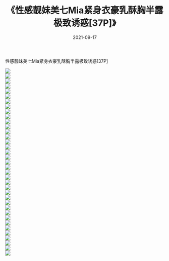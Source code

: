 ﻿---
layout: post
title:  《性感靓妹美七Mia紧身衣豪乳酥胸半露极致诱惑[37P]》
date:   2021-09-17
img: http://img.660000.xyz/Sharelink/性感/2021/性感靓妹美七Mia紧身衣豪乳酥胸半露极致诱惑[37P]/000.jpg
categories: [美女, 清纯, 唯美]
---

性感靓妹美七Mia紧身衣豪乳酥胸半露极致诱惑[37P]

  ![](http://img.660000.xyz/Sharelink/性感/2021/性感靓妹美七Mia紧身衣豪乳酥胸半露极致诱惑[37P]/001.jpg) <br> ![](http://img.660000.xyz/Sharelink/性感/2021/性感靓妹美七Mia紧身衣豪乳酥胸半露极致诱惑[37P]/002.jpg) <br> ![](http://img.660000.xyz/Sharelink/性感/2021/性感靓妹美七Mia紧身衣豪乳酥胸半露极致诱惑[37P]/003.jpg) <br> ![](http://img.660000.xyz/Sharelink/性感/2021/性感靓妹美七Mia紧身衣豪乳酥胸半露极致诱惑[37P]/004.jpg) <br> ![](http://img.660000.xyz/Sharelink/性感/2021/性感靓妹美七Mia紧身衣豪乳酥胸半露极致诱惑[37P]/005.jpg) <br> ![](http://img.660000.xyz/Sharelink/性感/2021/性感靓妹美七Mia紧身衣豪乳酥胸半露极致诱惑[37P]/006.jpg) <br> ![](http://img.660000.xyz/Sharelink/性感/2021/性感靓妹美七Mia紧身衣豪乳酥胸半露极致诱惑[37P]/007.jpg) <br> ![](http://img.660000.xyz/Sharelink/性感/2021/性感靓妹美七Mia紧身衣豪乳酥胸半露极致诱惑[37P]/008.jpg) <br> ![](http://img.660000.xyz/Sharelink/性感/2021/性感靓妹美七Mia紧身衣豪乳酥胸半露极致诱惑[37P]/009.jpg) <br> ![](http://img.660000.xyz/Sharelink/性感/2021/性感靓妹美七Mia紧身衣豪乳酥胸半露极致诱惑[37P]/010.jpg) <br> ![](http://img.660000.xyz/Sharelink/性感/2021/性感靓妹美七Mia紧身衣豪乳酥胸半露极致诱惑[37P]/011.jpg) <br> ![](http://img.660000.xyz/Sharelink/性感/2021/性感靓妹美七Mia紧身衣豪乳酥胸半露极致诱惑[37P]/012.jpg) <br> ![](http://img.660000.xyz/Sharelink/性感/2021/性感靓妹美七Mia紧身衣豪乳酥胸半露极致诱惑[37P]/013.jpg) <br> ![](http://img.660000.xyz/Sharelink/性感/2021/性感靓妹美七Mia紧身衣豪乳酥胸半露极致诱惑[37P]/014.jpg) <br> ![](http://img.660000.xyz/Sharelink/性感/2021/性感靓妹美七Mia紧身衣豪乳酥胸半露极致诱惑[37P]/015.jpg) <br> ![](http://img.660000.xyz/Sharelink/性感/2021/性感靓妹美七Mia紧身衣豪乳酥胸半露极致诱惑[37P]/016.jpg) <br> ![](http://img.660000.xyz/Sharelink/性感/2021/性感靓妹美七Mia紧身衣豪乳酥胸半露极致诱惑[37P]/017.jpg) <br> ![](http://img.660000.xyz/Sharelink/性感/2021/性感靓妹美七Mia紧身衣豪乳酥胸半露极致诱惑[37P]/018.jpg) <br> ![](http://img.660000.xyz/Sharelink/性感/2021/性感靓妹美七Mia紧身衣豪乳酥胸半露极致诱惑[37P]/019.jpg) <br> ![](http://img.660000.xyz/Sharelink/性感/2021/性感靓妹美七Mia紧身衣豪乳酥胸半露极致诱惑[37P]/020.jpg) <br> ![](http://img.660000.xyz/Sharelink/性感/2021/性感靓妹美七Mia紧身衣豪乳酥胸半露极致诱惑[37P]/021.jpg) <br> ![](http://img.660000.xyz/Sharelink/性感/2021/性感靓妹美七Mia紧身衣豪乳酥胸半露极致诱惑[37P]/022.jpg) <br> ![](http://img.660000.xyz/Sharelink/性感/2021/性感靓妹美七Mia紧身衣豪乳酥胸半露极致诱惑[37P]/023.jpg) <br> ![](http://img.660000.xyz/Sharelink/性感/2021/性感靓妹美七Mia紧身衣豪乳酥胸半露极致诱惑[37P]/024.jpg) <br> ![](http://img.660000.xyz/Sharelink/性感/2021/性感靓妹美七Mia紧身衣豪乳酥胸半露极致诱惑[37P]/025.jpg) <br> ![](http://img.660000.xyz/Sharelink/性感/2021/性感靓妹美七Mia紧身衣豪乳酥胸半露极致诱惑[37P]/026.jpg) <br> ![](http://img.660000.xyz/Sharelink/性感/2021/性感靓妹美七Mia紧身衣豪乳酥胸半露极致诱惑[37P]/027.jpg) <br> ![](http://img.660000.xyz/Sharelink/性感/2021/性感靓妹美七Mia紧身衣豪乳酥胸半露极致诱惑[37P]/028.jpg) <br> ![](http://img.660000.xyz/Sharelink/性感/2021/性感靓妹美七Mia紧身衣豪乳酥胸半露极致诱惑[37P]/029.jpg) <br> ![](http://img.660000.xyz/Sharelink/性感/2021/性感靓妹美七Mia紧身衣豪乳酥胸半露极致诱惑[37P]/030.jpg) <br> ![](http://img.660000.xyz/Sharelink/性感/2021/性感靓妹美七Mia紧身衣豪乳酥胸半露极致诱惑[37P]/031.jpg) <br> ![](http://img.660000.xyz/Sharelink/性感/2021/性感靓妹美七Mia紧身衣豪乳酥胸半露极致诱惑[37P]/032.jpg) <br> ![](http://img.660000.xyz/Sharelink/性感/2021/性感靓妹美七Mia紧身衣豪乳酥胸半露极致诱惑[37P]/033.jpg) <br> ![](http://img.660000.xyz/Sharelink/性感/2021/性感靓妹美七Mia紧身衣豪乳酥胸半露极致诱惑[37P]/034.jpg) <br> ![](http://img.660000.xyz/Sharelink/性感/2021/性感靓妹美七Mia紧身衣豪乳酥胸半露极致诱惑[37P]/035.jpg) <br> ![](http://img.660000.xyz/Sharelink/性感/2021/性感靓妹美七Mia紧身衣豪乳酥胸半露极致诱惑[37P]/036.jpg) <br> ![](http://img.660000.xyz/Sharelink/性感/2021/性感靓妹美七Mia紧身衣豪乳酥胸半露极致诱惑[37P]/037.jpg) <br>